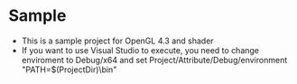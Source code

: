# Sample

* This is a sample project for OpenGL 4.3 and shader
* If you want to use Visual Studio to execute, 
  you need to change enviroment to Debug/x64 and set Project/Attribute/Debug/environment "PATH=$(ProjectDir)\bin"
